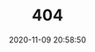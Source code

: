 ---
title: 404
date: 2020-11-09 20:58:50
type: "404"
layout: "404"
description: "Oops～，我崩溃了！找不到你想要的页面 :("
---